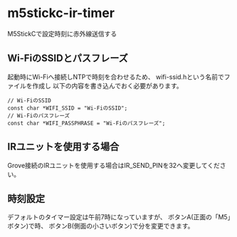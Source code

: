 # m5stickc-ir-timer

M5StickCで設定時刻に赤外線送信する

## Wi-FiのSSIDとパスフレーズ

起動時にWi-Fiへ接続しNTPで時刻を合わせるため、
wifi-ssid.hという名前でファイルを作成し
以下の内容を書き込んでおく必要があります。

    // Wi-FiのSSID
    const char *WIFI_SSID = "Wi-FiのSSID";
    // Wi-Fiのパスフレーズ
    const char *WIFI_PASSPHRASE = "Wi-Fiのパスフレーズ";

## IRユニットを使用する場合

Grove接続のIRユニットを使用する場合はIR_SEND_PINを32へ変更してください。

## 時刻設定

デフォルトのタイマー設定は午前7時になっていますが、
ボタンA(正面の「M5」ボタン)で時、
ボタンB(側面の小さいボタン)で分を変更できます。

